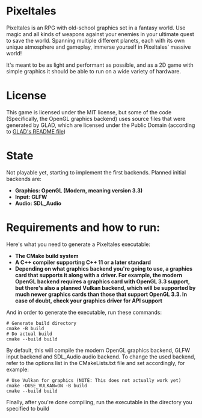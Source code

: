 # Pixeltales

Pixeltales is an RPG with old-school graphics
set in a fantasy world. Use magic and all kinds
of weapons against your enemies in your
ultimate quest to save the world. Spanning multiple
different planets, each with its own unique atmosphere
and gameplay, immerse yourself in Pixeltales' massive world!

It's meant to be as light and performant as possible, 
and as a 2D game with simple graphics it should be able 
to run on a wide variety of hardware.

# License

This game is licensed under the MIT license, but some of the code
(Specifically, the OpenGL graphics backend) uses source files
that were generated by GLAD, which are licensed under the
Public Domain (according to [GLAD's README file](https://github.com/Dav1dde/glad#whats-the-license-of-glad-generated-code))

# State
Not playable yet, starting to implement the first backends.
Planned initial backends are:

- **Graphics: OpenGL (Modern, meaning version 3.3)**
- **Input: GLFW**
- **Audio: SDL_Audio**

# Requirements and how to run:
Here's what you need to generate a Pixeltales executable:
- **The CMake build system**
- **A C++ compiler supporting C++ 11 or a later standard**
- **Depending on what graphics backend you're going to use, 
a graphics card that supports it along with a driver. 
For example, the modern OpenGL backend requires a 
graphics card with OpenGL 3.3 support, but there's also 
a planned Vulkan backend, which will be supported by much 
newer graphics cards than those that support OpenGL 3.3. 
In case of doubt, check your graphics driver for API support**

And in order to generate the executable, run these commands:
```shell
# Generate build directory
cmake -B build
# Do actual build
cmake --build build
```

By default, this will compile the modern OpenGL graphics backend,
GLFW input backend and SDL_Audio audio backend. To change the used
backend, refer to the options list in the CMakeLists.txt file
and set accordingly, for example:

```shell
# Use Vulkan for graphics (NOTE: This does not actually work yet)
cmake -DUSE_VULKAN=ON -B build
cmake --build build
```

Finally, after you're done compiling, run the executable in the
directory you specified to build
